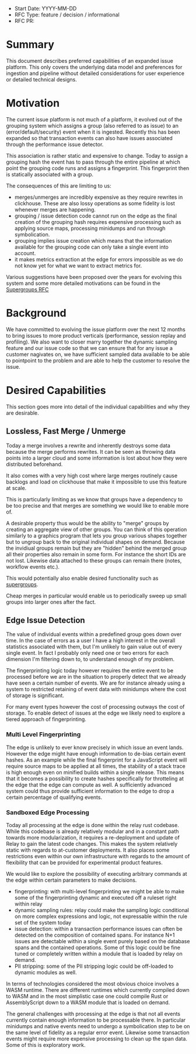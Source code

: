 * Start Date: YYYY-MM-DD
* RFC Type: feature / decision / informational
* RFC PR: <link>

# Summary

This document describes preferred capabilities of an expanded issue platform.  This
only covers the underlying data model and preferences for ingestion and pipeline without
detailed considerations for user experience or detailed technical designs.

# Motivation

The current issue platform is not much of a platform, it evolved out of the
grouping system which assigns a group (also referred to as issue) to an
(error/default/security) event when it is ingested.  Recently this has been
expanded so that transaction events can also have issues associated through
the performance issue detector.

This association is rather static and expensive to change.  Today to assign a
grouping hash the event has to pass through the entire pipeline at which point
the grouping code runs and assigns a fingerprint.  This fingerprint then is
statically associated with a group.

The consequences of this are limiting to us:

* merges/unmerges are incredibly expensive as they require rewrites in clickhouse.
  These are also lossy operations as some fidelity is lost whenever merges are happening.
* grouping / issue detection code cannot run on the edge as the final creation of
  the grouping hash requires expensive processing such as applying source maps,
  processing minidumps and run through symbolication.
* grouping implies issue creation which means that the information available for the
  grouping code can only take a single event into account.
* it makes metrics extraction at the edge for errors impossible as we do not know
  yet for what we want to extract metrics for.

Various suggestions have been proposed over the years for evolving this system
and some more detailed motivations can be found in the [Supergroups RFC](https://github.com/getsentry/rfcs/pull/29)

# Background

We have committed to evolving the issue platform over the next 12 months to bring
issues to more product verticals (performance, session replay and profiling).  We
also want to closer marry together the dynamic sampling feature and our issue
code so that we can ensure that for any issue a customer nagivates on, we have
sufficient sampled data available to be able to pointpoint to the problem and
are able to help the customer to resolve the issue.

# Desired Capabilities

This section goes more into detail of the individual capabilities and why they
are desirable.

## Lossless, Fast Merge / Unmerge

Today a merge involves a rewrite and inherently destroys some data because the
merge performs rewrites.  It can be seen as throwing data points into a larger
cloud and some information is lost about how they were distributed beforehand.

It also comes with a very high cost where large merges routinely cause backlogs
and load on clickhouse that make it impossible to use this feature at scale.

This is particularly limiting as we know that groups have a dependency to be too
precise and that merges are something we would like to enable more of.

A desirable property thus would be the ability to "merge" groups by creating an
aggregate view of other groups.  You can think of this operation similarly to a
graphics program that lets you group various shapes together but to ungroup back
to the original individual shapes on demand.  Because the invidiual groups remain
but they are "hidden" behind the merged group all their properties also remain in
some form.  For instance the short IDs are not lost.  Likewise data attached to
these groups can remain there (notes, workflow events etc.).

This would potentially also enable desired functionality such as
[supergroups](https://github.com/getsentry/rfcs/pull/29).

Cheap merges in particular would enable us to periodically sweep up small groups
into larger ones after the fact.

## Edge Issue Detection

The value of individual events within a predefined group goes down over time.  In
the case of errors as a user I have a high interest in the overall statistics
associated with them, but I'm unlikely to gain value out of every single event.
In fact I probably only need one or two errors for each dimension I'm filtering
down to, to understand enough of my problem.

The fingerprinting logic today however requires the entire event to be processed
before we are in the situation to properly detect that we already have seen a
certain number of events.  We are for instance already using a system to restricted
retaining of event data with minidumps where the cost of storage is significant.

For many event types however the cost of processing outways the cost of storage.
To enable detect of issues at the edge we likely need to explore a tiered approach
of fingerprinting.

### Multi Level Fingerprinting

The edge is unlikely to ever know precisely in which issue an event lands.  However
the edge might have enough information to de-bias certain event hashes.  As an example
while the final fingerprint for a JavaScript event will require source maps to be
applied at all times, the stability of a stack trace is high enough even on minified
builds within a single release.  This means that it becomes a possibility to create
hashes specifically for throtteling at the edge that the edge can compute as well.
A sufficiently advanced system could thus provide sufficient information to the edge
to drop a certain percentage of qualifying events.

### Sandboxed Edge Processing

Today all processing at the edge is done within the relay rust codebase.  While this
codebase is already relatively modular and in a constant path towards more modularization,
it requires a re-deployment and update of Relay to gain the latest code changes.  This
makes the system relatively static with regards to at-customer deployments.  It also
places some restrictions even within our own infrastructure with regards to the amount
of flexibility that can be provided for experimental product features.

We would like to explore the possibility of executing arbitrary commands at the edge
within certain parameters to make decisions.

* fingerprinting: with multi-level fingerprinting we might be able to make some of the
  fingerprinting dynamic and executed off a ruleset right within relay
* dynamic sampling rules: relay could make the sampling logic conditional on more complex
  expressions and logic, not expressable within the rule set of the system today
* issue detection: within a transaction performance issues can often be detected on the
  composition of contained spans.  For instance N+1 issues are detectable within a single
  event purely based on the database spans and the contained operations.  Some of this
  logic could be fine tuned or completely written within a module that is loaded by
  relay on demand.
* PII stripping: some of the PII stripping logic could be off-loaded to dynamic modules as
  well.

In terms of technologies considered the most obvious choice involves a WASM runtime.  There
are different runtimes which currently compiled down to WASM and in the most simplistic
case one could compile Rust or AssemblyScript down to a WASM module that is loaded on demand.

The general challenges with processing at the edge is that not all events currently contain
enough information to be processable there.  In particular minidumps and native events need
to undergo a symbolication step to be on the same level of fidelity as a regular error
event.  Likewise some transaction events might require more expensive processing to clean up
the span data.  Some of this is exploratory work.
